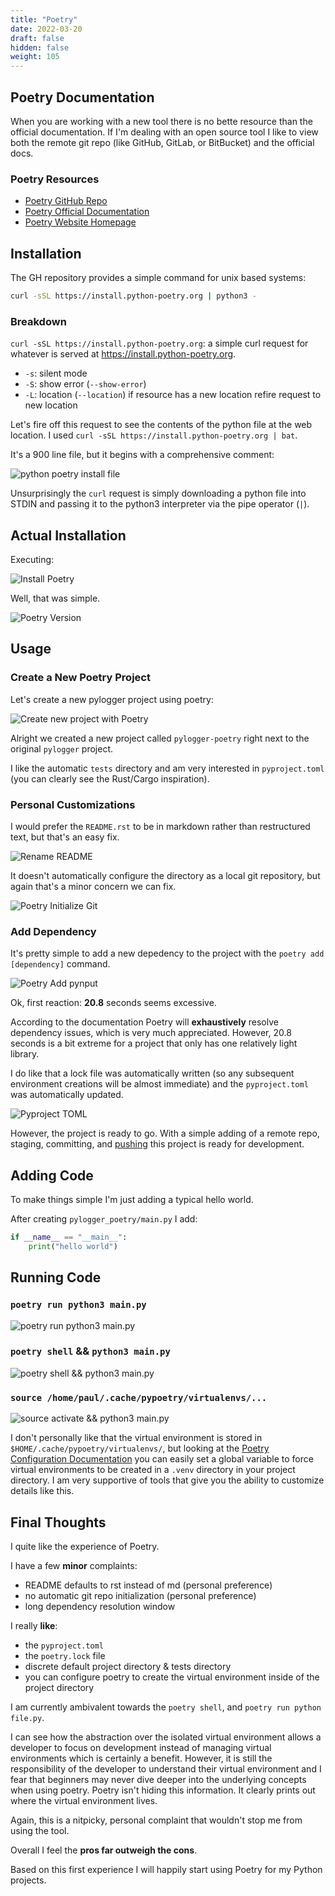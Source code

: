 ```yaml
---
title: "Poetry"
date: 2022-03-20
draft: false
hidden: false
weight: 105
---
```


## Poetry Documentation

When you are working with a new tool there is no bette resource than the official documentation. If I'm dealing with an open source tool I like to view both the remote git repo (like GitHub, GitLab, or BitBucket) and the official docs.

### Poetry Resources

- [Poetry GitHub Repo](https://github.com/python-poetry/poetry)
- [Poetry Official Documentation](https://python-poetry.org/docs/)
- [Poetry Website Homepage](https://python-poetry.org/)

## Installation

The GH repository provides a simple command for unix based systems:

```bash
curl -sSL https://install.python-poetry.org | python3 -
```

### Breakdown

`curl -sSL https://install.python-poetry.org`: a simple curl request for whatever is served at https://install.python-poetry.org.

- `-s`: silent mode
- `-S`: show error (`--show-error`)
- `-L`: location (`--location`) if resource has a new location refire request to new location

Let's fire off this request to see the contents of the python file at the web location. I used `curl -sSL https://install.python-poetry.org | bat`.

It's a 900 line file, but it begins with a comprehensive comment:

![python poetry install file](pictures/python-poetry-install-file.png)

Unsurprisingly the `curl` request is simply downloading a python file into STDIN and passing it to the python3 interpreter via the pipe operator (`|`).

## Actual Installation

Executing:

![Install Poetry](pictures/install-poetry.png)

Well, that was simple.

![Poetry Version](pictures/poetry-version.png)

## Usage

### Create a New Poetry Project

Let's create a new pylogger project using poetry:

![Create new project with Poetry](pictures/create-poetry-project.png)

Alright we created a new project called `pylogger-poetry` right next to the original `pylogger` project.

I like the automatic `tests` directory and am very interested in `pyproject.toml` (you can clearly see the Rust/Cargo inspiration).

### Personal Customizations

I would prefer the `README.rst` to be in markdown rather than restructured text, but that's an easy fix.

![Rename README](pictures/poetry-rename-readme.png)

It doesn't automatically configure the directory as a local git repository, but again that's a minor concern we can fix.

![Poetry Initialize Git](pictures/poetry-initialize-git.png)

### Add Dependency

It's pretty simple to add a new depedency to the project with the `poetry add [dependency]` command.

![Poetry Add pynput](pictures/poetry-add-dependency.png)

Ok, first reaction: **20.8** seconds seems excessive.

According to the documentation Poetry will **exhaustively** resolve dependency issues, which is very much appreciated. However, 20.8 seconds is a bit extreme for a project that only has one relatively light library.

I do like that a lock file was automatically written (so any subsequent environment creations will be almost immediate) and the `pyproject.toml` was automatically updated.

![Pyproject TOML](pictures/pyproject-toml.png)

However, the project is ready to go. With a simple adding of a remote repo, staging, committing, and [pushing](https://github.com/pdmxdd/pylogger-poetry) this project is ready for development.

## Adding Code

To make things simple I'm just adding a typical hello world.

After creating `pylogger_poetry/main.py` I add:

```python
if __name__ == "__main__":
    print("hello world")
```

## Running Code

### `poetry run python3 main.py`

![poetry run python3 main.py](pictures/poetry-run-python-main.png)

### `poetry shell` && `python3 main.py`

![poetry shell && python3 main.py](pictures/poetry-shell-python-main.png)

### `source /home/paul/.cache/pypoetry/virtualenvs/...`

![source activate && python3 main.py](pictures/virtualenv-python-main.png)

I don't personally like that the virtual environment is stored in `$HOME/.cache/pypoetry/virtualenvs/`, but looking at the [Poetry Configuration Documentation](https://python-poetry.org/docs/configuration/#virtualenvsin-project) you can easily set a global variable to force virtual environments to be created in a `.venv` directory in your project directory. I am very supportive of tools that give you the ability to customize details like this.

## Final Thoughts

I quite like the experience of Poetry. 

I have a few **minor** complaints:

- README defaults to rst instead of md (personal preference)
- no automatic git repo initialization (personal preference)
- long dependency resolution window

I really **like**:

- the `pyproject.toml`
- the `poetry.lock` file
- discrete default project directory & tests directory
- you can configure poetry to create the virtual environment inside of the project directory

I am currently ambivalent towards the `poetry shell`, and `poetry run python file.py`. 

I can see how the abstraction over the isolated virtual environment allows a developer to focus on development instead of managing virtual environments which is certainly a benefit. However, it is still the responsibility of the developer to understand their virtual environment and I fear that beginners may never dive deeper into the underlying concepts when using poetry. Poetry isn't hiding this information. It clearly prints out where the virtual environment lives.

Again, this is a nitpicky, personal complaint that wouldn't stop me from using the tool.

Overall I feel the **pros far outweigh the cons**.

Based on this first experience I will happily start using Poetry for my Python projects.